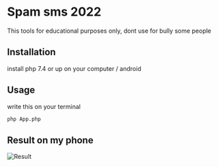 # Spam sms 2022

This tools for educational purposes only, dont use for bully some people

## Installation
install php 7.4 or up on your computer / android

## Usage
write this on your terminal

```bash
php App.php
```
## Result on my phone
![Result](https://i.ibb.co/JKnmPCq/photo1652190246.jpg)
